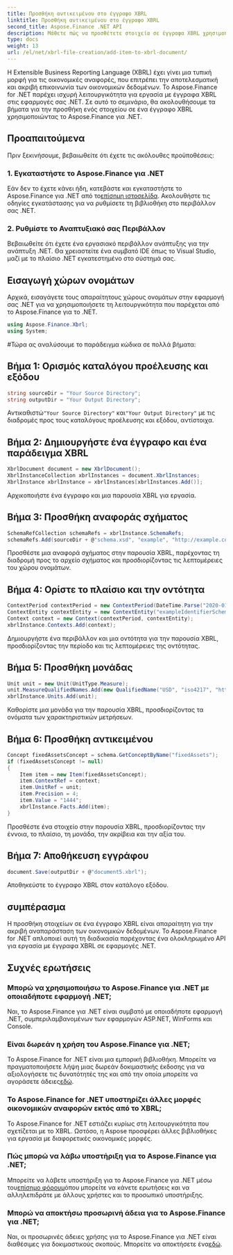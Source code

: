 ```yaml
---
title: Προσθήκη αντικειμένου στο έγγραφο XBRL
linktitle: Προσθήκη αντικειμένου στο έγγραφο XBRL
second_title: Aspose.Finance .NET API
description: Μάθετε πώς να προσθέτετε στοιχεία σε έγγραφα XBRL χρησιμοποιώντας το Aspose.Finance για .NET. Απλοποιήστε τις οικονομικές αναφορές στις εφαρμογές σας .NET. #Αποθέστε #Οικονομικά
type: docs
weight: 13
url: /el/net/xbrl-file-creation/add-item-to-xbrl-document/
---
```

Η Extensible Business Reporting Language (XBRL) έχει γίνει μια τυπική μορφή για τις οικονομικές αναφορές, που επιτρέπει την αποτελεσματική και ακριβή επικοινωνία των οικονομικών δεδομένων. Το Aspose.Finance for .NET παρέχει ισχυρή λειτουργικότητα για εργασία με έγγραφα XBRL στις εφαρμογές σας .NET. Σε αυτό το σεμινάριο, θα ακολουθήσουμε τα βήματα για την προσθήκη ενός στοιχείου σε ένα έγγραφο XBRL χρησιμοποιώντας το Aspose.Finance για .NET.
## Προαπαιτούμενα
Πριν ξεκινήσουμε, βεβαιωθείτε ότι έχετε τις ακόλουθες προϋποθέσεις:
### 1. Εγκαταστήστε το Aspose.Finance για .NET
 Εάν δεν το έχετε κάνει ήδη, κατεβάστε και εγκαταστήστε το Aspose.Finance για .NET από το[επίσημη ιστοσελίδα](https://releases.aspose.com/finance/net/). Ακολουθήστε τις οδηγίες εγκατάστασης για να ρυθμίσετε τη βιβλιοθήκη στο περιβάλλον σας .NET.
### 2. Ρυθμίστε το Αναπτυξιακό σας Περιβάλλον
Βεβαιωθείτε ότι έχετε ένα εργασιακό περιβάλλον ανάπτυξης για την ανάπτυξη .NET. Θα χρειαστείτε ένα συμβατό IDE όπως το Visual Studio, μαζί με το πλαίσιο .NET εγκατεστημένο στο σύστημά σας.
## Εισαγωγή χώρων ονομάτων
Αρχικά, εισαγάγετε τους απαραίτητους χώρους ονομάτων στην εφαρμογή σας .NET για να χρησιμοποιήσετε τη λειτουργικότητα που παρέχεται από το Aspose.Finance για το .NET.
```csharp
using Aspose.Finance.Xbrl;
using System;
```
#Τώρα ας αναλύσουμε το παράδειγμα κώδικα σε πολλά βήματα:
## Βήμα 1: Ορισμός καταλόγου προέλευσης και εξόδου
```csharp
string sourceDir = "Your Source Directory";
string outputDir = "Your Output Directory";
```
 Αντικαθιστώ`"Your Source Directory"` και`"Your Output Directory"` με τις διαδρομές προς τους καταλόγους προέλευσης και εξόδου, αντίστοιχα.
## Βήμα 2: Δημιουργήστε ένα έγγραφο και ένα παράδειγμα XBRL
```csharp
XbrlDocument document = new XbrlDocument();
XbrlInstanceCollection xbrlInstances = document.XbrlInstances;
XbrlInstance xbrlInstance = xbrlInstances[xbrlInstances.Add()];
```
Αρχικοποιήστε ένα έγγραφο και μια παρουσία XBRL για εργασία.
## Βήμα 3: Προσθήκη αναφοράς σχήματος
```csharp
SchemaRefCollection schemaRefs = xbrlInstance.SchemaRefs;
schemaRefs.Add(sourceDir + @"schema.xsd", "example", "http://example.com/xbrl/taxonomy");
```
Προσθέστε μια αναφορά σχήματος στην παρουσία XBRL, παρέχοντας τη διαδρομή προς το αρχείο σχήματος και προσδιορίζοντας τις λεπτομέρειες του χώρου ονομάτων.
## Βήμα 4: Ορίστε το πλαίσιο και την οντότητα
```csharp
ContextPeriod contextPeriod = new ContextPeriod(DateTime.Parse("2020-01-01"), DateTime.Parse("2020-02-10"));
ContextEntity contextEntity = new ContextEntity("exampleIdentifierScheme", "exampleIdentifier");
Context context = new Context(contextPeriod, contextEntity);
xbrlInstance.Contexts.Add(context);
```
Δημιουργήστε ένα περιβάλλον και μια οντότητα για την παρουσία XBRL, προσδιορίζοντας την περίοδο και τις λεπτομέρειες της οντότητας.
## Βήμα 5: Προσθήκη μονάδας
```csharp
Unit unit = new Unit(UnitType.Measure);
unit.MeasureQualifiedNames.Add(new QualifiedName("USD", "iso4217", "http://www.xbrl.org/2003/iso4217"));
xbrlInstance.Units.Add(unit);
```
Καθορίστε μια μονάδα για την παρουσία XBRL, προσδιορίζοντας τα ονόματα των χαρακτηριστικών μετρήσεων.
## Βήμα 6: Προσθήκη αντικειμένου
```csharp
Concept fixedAssetsConcept = schema.GetConceptByName("fixedAssets");
if (fixedAssetsConcept != null)
{
    Item item = new Item(fixedAssetsConcept);
    item.ContextRef = context;
    item.UnitRef = unit;
    item.Precision = 4;
    item.Value = "1444";
    xbrlInstance.Facts.Add(item);
}
```
Προσθέστε ένα στοιχείο στην παρουσία XBRL, προσδιορίζοντας την έννοια, το πλαίσιο, τη μονάδα, την ακρίβεια και την αξία του.
## Βήμα 7: Αποθήκευση εγγράφου
```csharp
document.Save(outputDir + @"document5.xbrl");
```
Αποθηκεύστε το έγγραφο XBRL στον κατάλογο εξόδου.
## συμπέρασμα
Η προσθήκη στοιχείων σε ένα έγγραφο XBRL είναι απαραίτητη για την ακριβή αναπαράσταση των οικονομικών δεδομένων. Το Aspose.Finance for .NET απλοποιεί αυτή τη διαδικασία παρέχοντας ένα ολοκληρωμένο API για εργασία με έγγραφα XBRL σε εφαρμογές .NET.
## Συχνές ερωτήσεις
### Μπορώ να χρησιμοποιήσω το Aspose.Finance για .NET με οποιαδήποτε εφαρμογή .NET;
Ναι, το Aspose.Finance για .NET είναι συμβατό με οποιαδήποτε εφαρμογή .NET, συμπεριλαμβανομένων των εφαρμογών ASP.NET, WinForms και Console.
### Είναι δωρεάν η χρήση του Aspose.Finance για .NET;
 Το Aspose.Finance for .NET είναι μια εμπορική βιβλιοθήκη. Μπορείτε να πραγματοποιήσετε λήψη μιας δωρεάν δοκιμαστικής έκδοσης για να αξιολογήσετε τις δυνατότητές της και από την οποία μπορείτε να αγοράσετε άδειες[εδώ](https://purchase.aspose.com/buy).
### Το Aspose.Finance for .NET υποστηρίζει άλλες μορφές οικονομικών αναφορών εκτός από το XBRL;
Το Aspose.Finance for .NET εστιάζει κυρίως στη λειτουργικότητα που σχετίζεται με το XBRL. Ωστόσο, η Aspose προσφέρει άλλες βιβλιοθήκες για εργασία με διαφορετικές οικονομικές μορφές.
### Πώς μπορώ να λάβω υποστήριξη για το Aspose.Finance για .NET;
 Μπορείτε να λάβετε υποστήριξη για το Aspose.Finance για .NET μέσω του[επίσημο φόρουμ](https://forum.aspose.com/c/finance/43)όπου μπορείτε να κάνετε ερωτήσεις και να αλληλεπιδράτε με άλλους χρήστες και το προσωπικό υποστήριξης.
### Μπορώ να αποκτήσω προσωρινή άδεια για το Aspose.Finance για .NET;
 Ναι, οι προσωρινές άδειες χρήσης για το Aspose.Finance για .NET είναι διαθέσιμες για δοκιμαστικούς σκοπούς. Μπορείτε να αποκτήσετε ένα[εδώ](https://purchase.aspose.com/temporary-license/).